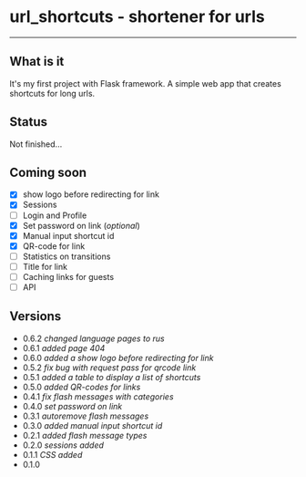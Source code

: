 # url_shortcuts - shortener for urls
----

## What is it

It's my first project with Flask framework.
A simple web app that creates shortcuts for long urls.

## Status

Not finished...

## Coming soon

- [x] show logo before redirecting for link
- [x] Sessions
- [ ] Login and Profile
- [x] Set password on link (*optional*)
- [x] Manual input shortcut id
- [x] QR-code for link
- [ ] Statistics on transitions
- [ ] Title for link
- [ ] Сaсhing links for guests
- [ ] API

## Versions

+ 0.6.2 *changed language pages to rus*
+ 0.6.1 *added page 404*
+ 0.6.0 *added a show logo before redirecting for link*
+ 0.5.2 *fix bug with request pass for qrcode link*
+ 0.5.1 *added a table to display a list of shortcuts*
+ 0.5.0 *added QR-codes for links*
+ 0.4.1 *fix flash messages with categories*
+ 0.4.0 *set password on link*
+ 0.3.1 *autoremove flash messages*
+ 0.3.0 *added manual input shortcut id*
+ 0.2.1 *added flash message types*
+ 0.2.0 *sessions added*
+ 0.1.1 *CSS added*
+ 0.1.0